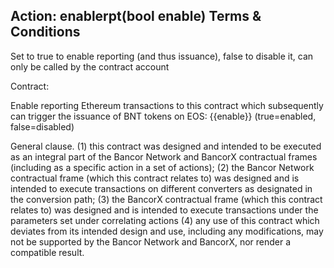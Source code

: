 ## Action: enablerpt(bool enable) Terms & Conditions

Set to true to enable reporting (and thus issuance), false to disable it, can only be called by the contract account

Contract:

Enable reporting Ethereum transactions to this contract which subsequently can trigger the issuance of BNT tokens on EOS: {{enable}} (true=enabled, false=disabled)

General clause. (1) this contract was designed and intended to be executed as an integral part of the Bancor Network and BancorX contractual frames (including as a specific action in a set of actions); (2) the Bancor Network contractual frame (which this contract relates to) was designed and is intended to execute transactions on different converters as designated in the conversion path; (3) the BancorX contractual frame (which this contract relates to) was designed and is intended to execute transactions under the parameters set under correlating actions (4) any use of this contract which deviates from its intended design and use, including any modifications, may not be supported by the Bancor Network and BancorX, nor render a compatible result.
